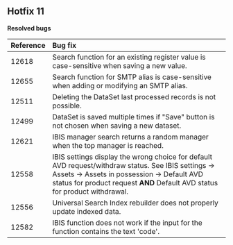 ## Hotfix 11

**Resolved bugs**

| **Reference** | **Bug fix** |
|:-------------|:---------------------------------------------------------------|
| 12618        | Search function for an existing register value is case-sensitive when saving a new value. |
| 12655        | Search function for SMTP alias is case-sensitive when adding or modifying an SMTP alias. |
| 12511        | Deleting the DataSet last processed records is not possible. |
| 12499        | DataSet is saved multiple times if "Save" button is not chosen when saving a new dataset. |
| 12621        | IBIS manager search returns a random manager when the top manager is reached. |
| 12558        | IBIS settings display the wrong choice for default AVD request/withdraw status. See IBIS settings -> Assets -> Assets in possession -> Default AVD status for product request **AND** Default AVD status for product withdrawal. |
| 12556        | Universal Search Index rebuilder does not properly update indexed data. |
| 12582        | IBIS function does not work if the input for the function contains the text 'code'. |
